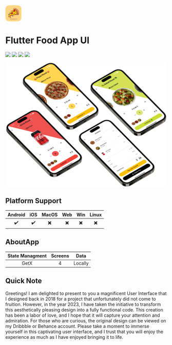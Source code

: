 <img src="https://raw.githubusercontent.com/pouyamaroufi/Flutter-Food-App-UI/master/assets/github/appicon.png" alt="flutter food app ui cover" width='50px' aligment='left'> 

<h1> Flutter Food App UI </h1>

![](https://img.shields.io/github/license/pouyamaroufi/Flutter-Food-App-UI?color=FF5D73&style=for-the-badge)
![](https://img.shields.io/github/languages/pouyamaroufi/Flutter-Food-App-UI?color=6FD08C&label=Size&style=for-the-badge)
![](https://img.shields.io/github/issues/pouyamaroufi/Flutter-Food-App-UI?color=E7E393&style=for-the-badge)
![](https://img.shields.io/github/last-commit/pouyamaroufi/Flutter-Food-App-UI?color=F0F600&style=for-the-badge)
 

<p align="center">
<img src="https://raw.githubusercontent.com/pouyamaroufi/Flutter-Food-App-UI/master/assets/github/pouyamaroufi-foodapp-ui.png" alt="flutter food app ui cover" width='500px' aligment='center'>
</p>

## Platform Support

| Android | iOS | MacOS | Web | Win | Linux |
| :-----: | :-: | :---: | :-: | :-: | :-: |
|   ✔️    | ✔️  |  ✖️  | ✖️  | ✖️ |✖️ |


## AboutApp

| State Managment | Screens | Data |
| :-------------: | :---: | :-----: |
|      GetX       | 4 |  Locally  | 


## Quick Note
Greetings! I am delighted to present to you a magnificent User Interface that I designed back in 2018 for a project that unfortunately did not come to fruition. However, in the year 2023, I have taken the initiative to transform this aesthetically pleasing design into a fully functional code. This creation has been a labor of love, and I hope that it will capture your attention and admiration. For those who are curious, the original design can be viewed on my Dribbble or Behance account. Please take a moment to immerse yourself in this captivating user interface, and I trust that you will enjoy the experience as much as I have enjoyed bringing it to life.
